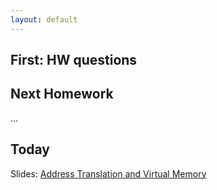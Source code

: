 ```yaml
---
layout: default
---
```


## First: HW questions

## Next Homework

...


## Today 

Slides: [Address Translation and Virtual
Memory](http://ccs.neu.edu/home/ntuck/courses/2015/01/cs5600/slides/7_Virtual_Memory.pptx)


 


